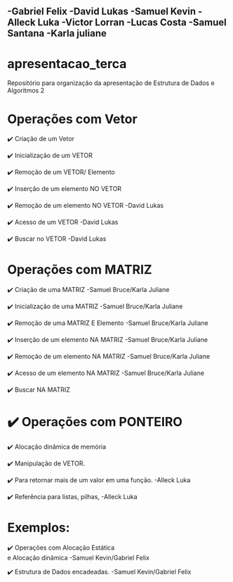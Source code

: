 ## -Gabriel Felix -David Lukas -Samuel Kevin -Alleck Luka -Victor Lorran -Lucas Costa -Samuel Santana -Karla juliane  

# apresentacao_terca
Repositório para organização da apresentação de Estrutura de Dados e Algoritmos 2  

# Operações com Vetor  

:heavy_check_mark: Criação de um Vetor  

:heavy_check_mark: Inicialização de um VETOR  

:heavy_check_mark: Remoção de um VETOR/ Elemento  

:heavy_check_mark: Inserção de um elemento NO VETOR  

:heavy_check_mark: Remoção de um elemento NO VETOR -David Lukas  

:heavy_check_mark: Acesso de um VETOR -David Lukas  

:heavy_check_mark: Buscar no VETOR -David Lukas  

# Operações com MATRIZ  

:heavy_check_mark: Criação de uma MATRIZ -Samuel Bruce/Karla Juliane  

:heavy_check_mark: Inicialização de uma MATRIZ -Samuel Bruce/Karla Juliane  

:heavy_check_mark: Remoção de uma MATRIZ E Elemento -Samuel Bruce/Karla Juliane  

:heavy_check_mark: Inserção de um elemento NA MATRIZ -Samuel Bruce/Karla Juliane  

:heavy_check_mark: Remoção de um elemento NA MATRIZ -Samuel Bruce/Karla Juliane  

:heavy_check_mark: Acesso de um elemento NA MATRIZ -Samuel Bruce/Karla Juliane  

:heavy_check_mark: Buscar NA MATRIZ  

# :heavy_check_mark: Operações com PONTEIRO  

:heavy_check_mark: Alocação dinâmica de memória  

:heavy_check_mark: Manipulação de VETOR.  

:heavy_check_mark: Para retornar mais de um valor em uma função. -Alleck Luka  

:heavy_check_mark: Referência para listas, pilhas, -Alleck Luka  

# Exemplos:  

:heavy_check_mark: Operações com Alocação Estática  
e Alocação dinâmica -Samuel Kevin/Gabriel Felix  

:heavy_check_mark: Estrutura de Dados encadeadas. -Samuel Kevin/Gabriel Felix  
